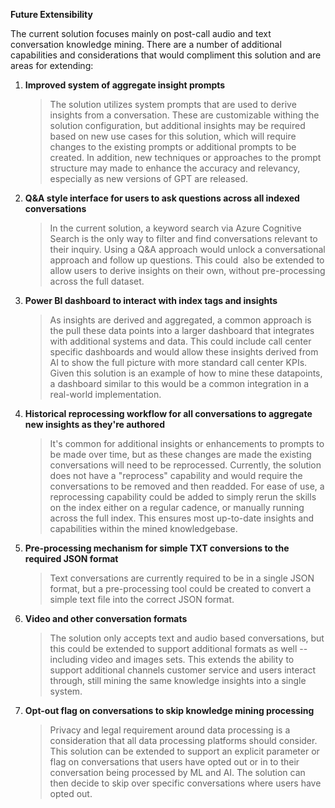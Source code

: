 **Future Extensibility** 

The current solution focuses mainly on post-call audio and text
conversation knowledge mining. There are a number of additional
capabilities and considerations that would compliment this solution and
are areas for extending: 

1.  **Improved system of aggregate insight prompts** 
    > The solution utilizes system prompts that are used to derive
    > insights from a conversation. These are customizable withing the
    > solution configuration, but additional insights may be required
    > based on new use cases for this solution, which will require
    > changes to the existing prompts or additional prompts to be
    > created. In addition, new techniques or approaches to the prompt
    > structure may made to enhance the accuracy and relevancy,
    > especially as new versions of GPT are released.  

2.  **Q&A style interface for users to ask questions across all indexed conversations**
    > In the current solution, a keyword search via Azure Cognitive
    > Search is the only way to filter and find conversations relevant
    > to their inquiry. Using a Q&A approach would unlock a
    > conversational approach and follow up questions. This could  also
    > be extended to allow users to derive insights on their own,
    > without pre-processing across the full dataset. 

3.  **Power BI dashboard to interact with index tags and insights** 
    > As insights are derived and aggregated, a common approach is the
    > pull these data points into a larger dashboard that integrates
    > with additional systems and data. This could include call center
    > specific dashboards and would allow these insights derived from AI
    > to show the full picture with more standard call center KPIs.
    > Given this solution is an example of how to mine these datapoints,
    > a dashboard similar to this would be a common integration in a
    > real-world implementation. 

4.  **Historical reprocessing workflow for all conversations to aggregate new insights as they're authored** 
    > It's common for additional insights or enhancements to prompts to be
    > made over time, but as these changes are made the existing
    > conversations will need to be reprocessed. Currently, the solution
    > does not have a "reprocess" capability and would require the
    > conversations to be removed and then readded. For ease of use, a
    > reprocessing capability could be added to simply rerun the skills on
    > the index either on a regular cadence, or manually running across the
    > full index. This ensures most up-to-date insights and capabilities
    > within the mined knowledgebase. 

5.  **Pre-processing mechanism for simple TXT conversions to the required JSON format** 
    > Text conversations are currently required to be in a single JSON
    > format, but a pre-processing tool could be created to convert a simple
    > text file into the correct JSON format. 

6.  **Video and other conversation formats** 
    > The solution only accepts text and audio based conversations, but this
    > could be extended to support additional formats as well -- including
    > video and images sets. This extends the ability to support additional
    > channels customer service and users interact through, still mining the
    > same knowledge insights into a single system. 

7.  **Opt-out flag on conversations to skip knowledge mining processing**
    > Privacy and legal requirement around data processing is a
    > consideration that all data processing platforms should consider.
    > This solution can be extended to support an explicit parameter or
    > flag on conversations that users have opted out or in to their
    > conversation being processed by ML and AI. The solution can then
    > decide to skip over specific conversations where users have opted
    > out. 

